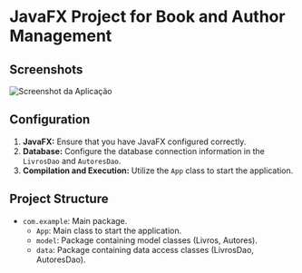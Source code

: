 # JavaFX Project for Book and Author Management

## Screenshots

![Screenshot da Aplicação](https://github.com/mthaugusto/javafx-library/blob/main/javafx-library-screenshot.png?raw=true)

## Configuration

1. **JavaFX:** Ensure that you have JavaFX configured correctly.
2. **Database:** Configure the database connection information in the `LivrosDao` and `AutoresDao`.
3. **Compilation and Execution:** Utilize the `App` class to start the application.

## Project Structure

- `com.example`: Main package.
  - `App`: Main class to start the application.
  - `model`: Package containing model classes (Livros, Autores).
  - `data`: Package containing data access classes (LivrosDao, AutoresDao).
